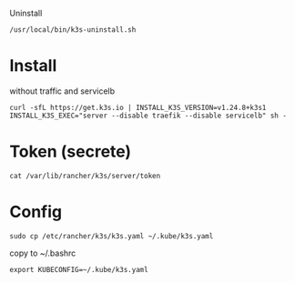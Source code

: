 Uninstall

```
/usr/local/bin/k3s-uninstall.sh
```

# Install
without traffic and servicelb
```
curl -sfL https://get.k3s.io | INSTALL_K3S_VERSION=v1.24.8+k3s1  INSTALL_K3S_EXEC="server --disable traefik --disable servicelb" sh -
```



# Token (secrete)
```
cat /var/lib/rancher/k3s/server/token
```

# Config
```
sudo cp /etc/rancher/k3s/k3s.yaml ~/.kube/k3s.yaml
```
copy to ~/.bashrc

```
export KUBECONFIG=~/.kube/k3s.yaml
```